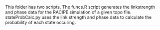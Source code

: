 This folder has two scripts. The funcs.R script generates the linkstrength and phase data for the RACIPE simulation of a given topo file. stateProbCalc.py uses the link strength and phase data to calculate the probability of each state occuring. 
